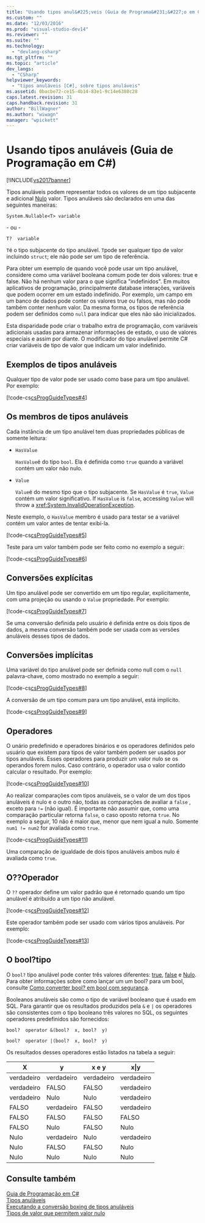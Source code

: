 ```yaml
---
title: "Usando tipos anul&#225;veis (Guia de Programa&#231;&#227;o em C#) | Microsoft Docs"
ms.custom: ""
ms.date: "12/03/2016"
ms.prod: "visual-studio-dev14"
ms.reviewer: ""
ms.suite: ""
ms.technology: 
  - "devlang-csharp"
ms.tgt_pltfrm: ""
ms.topic: "article"
dev_langs: 
  - "CSharp"
helpviewer_keywords: 
  - "tipos anuláveis [C#], sobre tipos anuláveis"
ms.assetid: 0bacbe72-ce15-4b14-83e1-9c14e6380c28
caps.latest.revision: 31
caps.handback.revision: 31
author: "BillWagner"
ms.author: "wiwagn"
manager: "wpickett"
---
```

# Usando tipos anul&#225;veis (Guia de Programa&#231;&#227;o em C#)
[!INCLUDE[vs2017banner](../../../csharp/includes/vs2017banner.md)]

Tipos anuláveis podem representar todos os valores de um tipo subjacente e adicional  [Nulo](../../../csharp/language-reference/keywords/null.md) valor.  Tipos anuláveis são declarados em uma das seguintes maneiras:  
  
 `System.Nullable<T> variable`  
  
 \- ou \-  
  
 `T?  variable`  
  
 `T`é o tipo subjacente do tipo anulável.  `T`pode ser qualquer tipo de valor incluindo `struct`; ele não pode ser um tipo de referência.  
  
 Para obter um exemplo de quando você pode usar um tipo anulável, considere como uma variável booleana comum pode ter dois valores: true e false.  Não há nenhum valor para o que significa "indefinidos".  Em muitos aplicativos de programação, principalmente database interações, variáveis que podem ocorrer em um estado indefinido.  Por exemplo, um campo em um banco de dados pode conter os valores true ou falsos, mas não pode também conter nenhum valor.  Da mesma forma, os tipos de referência podem ser definidos como `null` para indicar que eles não são inicializados.  
  
 Esta disparidade pode criar o trabalho extra de programação, com variáveis adicionais usadas para armazenar informações de estado, o uso de valores especiais e assim por diante.  O modificador do tipo anulável permite C\# criar variáveis de tipo de valor que indicam um valor indefinido.  
  
## Exemplos de tipos anuláveis  
 Qualquer tipo de valor pode ser usado como base para um tipo anulável.  Por exemplo:  
  
 [!code-cs[csProgGuideTypes#4](../../../csharp/programming-guide/nullable-types/codesnippet/CSharp/using-nullable-types_1.cs)]  
  
## Os membros de tipos anuláveis  
 Cada instância de um tipo anulável tem duas propriedades públicas de somente leitura:  
  
-   `HasValue`  
  
     `HasValue`é do tipo `bool`.  Ela é definida como `true` quando a variável contém um valor não nulo.  
  
-   `Value`  
  
     `Value`é do mesmo tipo que o tipo subjacente.  Se `HasValue` é `true`, `Value` contém um valor significativo.  If `HasValue` is `false`, accessing `Value` will throw a <xref:System.InvalidOperationException>.  
  
 Neste exemplo, o `HasValue` membro é usado para testar se a variável contém um valor antes de tentar exibi\-la.  
  
 [!code-cs[csProgGuideTypes#5](../../../csharp/programming-guide/nullable-types/codesnippet/CSharp/using-nullable-types_2.cs)]  
  
 Teste para um valor também pode ser feito como no exemplo a seguir:  
  
 [!code-cs[csProgGuideTypes#6](../../../csharp/programming-guide/nullable-types/codesnippet/CSharp/using-nullable-types_3.cs)]  
  
## Conversões explícitas  
 Um tipo anulável pode ser convertido em um tipo regular, explicitamente, com uma projeção ou usando o `Value` propriedade.  Por exemplo:  
  
 [!code-cs[csProgGuideTypes#7](../../../csharp/programming-guide/nullable-types/codesnippet/CSharp/using-nullable-types_4.cs)]  
  
 Se uma conversão definida pelo usuário é definida entre os dois tipos de dados, a mesma conversão também pode ser usada com as versões anuláveis desses tipos de dados.  
  
## Conversões implícitas  
 Uma variável do tipo anulável pode ser definida como null com o `null` palavra\-chave, como mostrado no exemplo a seguir:  
  
 [!code-cs[csProgGuideTypes#8](../../../csharp/programming-guide/nullable-types/codesnippet/CSharp/using-nullable-types_5.cs)]  
  
 A conversão de um tipo comum para um tipo anulável, está implícito.  
  
 [!code-cs[csProgGuideTypes#9](../../../csharp/programming-guide/nullable-types/codesnippet/CSharp/using-nullable-types_6.cs)]  
  
## Operadores  
 O unário predefinido e operadores binários e os operadores definidos pelo usuário que existem para tipos de valor também podem ser usados por tipos anuláveis.  Esses operadores para produzir um valor nulo se os operandos forem nulos. Caso contrário, o operador usa o valor contido calcular o resultado.  Por exemplo:  
  
 [!code-cs[csProgGuideTypes#10](../../../csharp/programming-guide/nullable-types/codesnippet/CSharp/using-nullable-types_7.cs)]  
  
 Ao realizar comparações com tipos anuláveis, se o valor de um dos tipos anuláveis é nulo e o outro não, todas as comparações de avaliar a `false` , exceto para `!=` \(não igual\).  É importante não assumir que, como uma comparação particular retorna `false`, o caso oposto retorna `true`.  No exemplo a seguir, 10 não é maior que, menor que nem igual a nulo.  Somente `num1 != num2` for avaliada como `true`.  
  
 [!code-cs[csProgGuideTypes#11](../../../csharp/programming-guide/nullable-types/codesnippet/CSharp/using-nullable-types_8.cs)]  
  
 Uma comparação de igualdade de dois tipos anuláveis ambos nulo é avaliada como `true`.  
  
## O??Operador  
 O `??` operador define um valor padrão que é retornado quando um tipo anulável é atribuído a um tipo não anulável.  
  
 [!code-cs[csProgGuideTypes#12](../../../csharp/programming-guide/nullable-types/codesnippet/CSharp/using-nullable-types_9.cs)]  
  
 Este operador também pode ser usado com vários tipos anuláveis.  Por exemplo:  
  
 [!code-cs[csProgGuideTypes#13](../../../csharp/programming-guide/nullable-types/codesnippet/CSharp/using-nullable-types_10.cs)]  
  
## O bool?tipo  
 O `bool?` tipo anulável pode conter três valores diferentes:  [true](../../../csharp/language-reference/keywords/true.md),  [false](../../../csharp/language-reference/keywords/false.md) e  [Nulo](../../../csharp/language-reference/keywords/null.md).  Para obter informações sobre como lançar um um bool?  para um bool, consulte [Como converter bool? em bool com segurança](../../../csharp/programming-guide/nullable-types/how-to-safely-cast-from-bool-to-bool.md).  
  
 Booleanos anuláveis são como o tipo de variável booleano que é usado em SQL.  Para garantir que os resultados produzidos pela `&` e  `|` os operadores são consistentes com o tipo booleano três valores no SQL, os seguintes operadores predefinidos são fornecidos:  
  
 `bool?  operator &(bool?  x, bool?  y)`  
  
 `bool?  operator |(bool?  x, bool?  y)`  
  
 Os resultados desses operadores estão listados na tabela a seguir:  
  
|X|y|x e y|x&#124;y|  
|-------|-------|-----------|--------------|  
|verdadeiro|verdadeiro|verdadeiro|verdadeiro|  
|verdadeiro|FALSO|FALSO|verdadeiro|  
|verdadeiro|Nulo|Nulo|verdadeiro|  
|FALSO|verdadeiro|FALSO|verdadeiro|  
|FALSO|FALSO|FALSO|FALSO|  
|FALSO|Nulo|FALSO|Nulo|  
|Nulo|verdadeiro|Nulo|verdadeiro|  
|Nulo|FALSO|FALSO|Nulo|  
|Nulo|Nulo|Nulo|Nulo|  
  
## Consulte também  
 [Guia de Programação em C\#](../../../csharp/programming-guide/index.md)   
 [Tipos anuláveis](../../../csharp/programming-guide/nullable-types/index.md)   
 [Executando a conversão boxing de tipos anuláveis](../../../csharp/programming-guide/nullable-types/boxing-nullable-types.md)   
 [Tipos de valor que permitem valor nulo](../../../visual-basic/programming-guide/language-features/data-types/nullable-value-types.md)